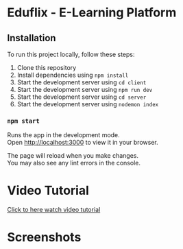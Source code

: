 # Eduflix - E-Learning Platform

## Installation

To run this project locally, follow these steps:

1. Clone this repository
2. Install dependencies using `npm install`
3. Start the development server using `cd client`
4. Start the development server using `npm run dev`
5. Start the development server using `cd server`
6. Start the development server using `nodemon index`

### `npm start`

Runs the app in the development mode.\
Open [http://localhost:3000](http://localhost:3000) to view it in your browser.

The page will reload when you make changes.\
You may also see any lint errors in the console.

# Video Tutorial

[Click to here watch video tutorial](/)

# Screenshots
